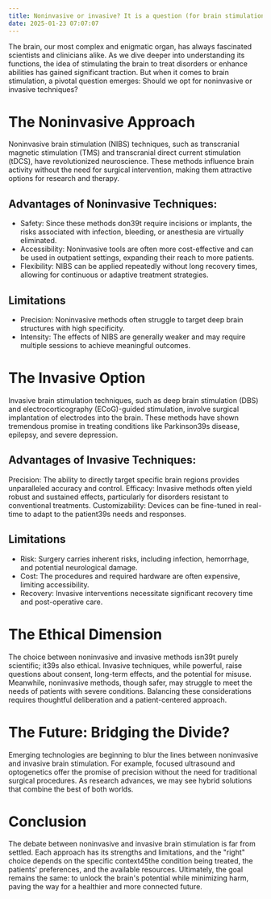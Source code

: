 ```yaml
---
title: Noninvasive or invasive? It is a question (for brain stimulation)
date: 2025-01-23 07:07:07
---
```


The brain, our most complex and enigmatic organ, has always fascinated scientists and clinicians alike. As we dive deeper into understanding its functions, the idea of stimulating the brain to treat disorders or enhance abilities has gained significant traction. But when it comes to brain stimulation, a pivotal question emerges: Should we opt for noninvasive or invasive techniques?

# The Noninvasive Approach

Noninvasive brain stimulation (NIBS) techniques, such as transcranial magnetic stimulation (TMS) and transcranial direct current stimulation (tDCS), have revolutionized neuroscience. These methods influence brain activity without the need for surgical intervention, making them attractive options for research and therapy.

## Advantages of Noninvasive Techniques:
- Safety: Since these methods don39t require incisions or implants, the risks associated with infection, bleeding, or anesthesia are virtually eliminated.
- Accessibility: Noninvasive tools are often more cost-effective and can be used in outpatient settings, expanding their reach to more patients.
- Flexibility: NIBS can be applied repeatedly without long recovery times, allowing for continuous or adaptive treatment strategies.

## Limitations
- Precision: Noninvasive methods often struggle to target deep brain structures with high specificity.
- Intensity: The effects of NIBS are generally weaker and may require multiple sessions to achieve meaningful outcomes.

# The Invasive Option
Invasive brain stimulation techniques, such as deep brain stimulation (DBS) and electrocorticography (ECoG)-guided stimulation, involve surgical implantation of electrodes into the brain. These methods have shown tremendous promise in treating conditions like Parkinson39s disease, epilepsy, and severe depression.

## Advantages of Invasive Techniques:
Precision: The ability to directly target specific brain regions provides unparalleled accuracy and control.
Efficacy: Invasive methods often yield robust and sustained effects, particularly for disorders resistant to conventional treatments.
Customizability: Devices can be fine-tuned in real-time to adapt to the patient39s needs and responses.

## Limitations
- Risk: Surgery carries inherent risks, including infection, hemorrhage, and potential neurological damage.
- Cost: The procedures and required hardware are often expensive, limiting accessibility.
- Recovery: Invasive interventions necessitate significant recovery time and post-operative care.

# The Ethical Dimension

The choice between noninvasive and invasive methods isn39t purely scientific; it39s also ethical. Invasive techniques, while powerful, raise questions about consent, long-term effects, and the potential for misuse. Meanwhile, noninvasive methods, though safer, may struggle to meet the needs of patients with severe conditions. Balancing these considerations requires thoughtful deliberation and a patient-centered approach.

# The Future: Bridging the Divide?

Emerging technologies are beginning to blur the lines between noninvasive and invasive brain stimulation. For example, focused ultrasound and optogenetics offer the promise of precision without the need for traditional surgical procedures. As research advances, we may see hybrid solutions that combine the best of both worlds.

# Conclusion
The debate between noninvasive and invasive brain stimulation is far from settled. Each approach has its strengths and limitations, and the "right" choice depends on the specific context45the condition being treated, the patients' preferences, and the available resources. Ultimately, the goal remains the same: to unlock the brain's potential while minimizing harm, paving the way for a healthier and more connected future.



